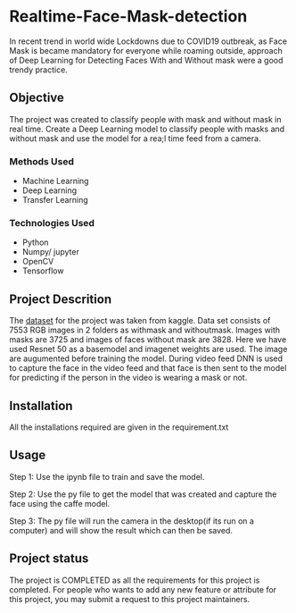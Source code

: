# Realtime-Face-Mask-detection
In recent trend in world wide Lockdowns due to COVID19 outbreak, as Face Mask is became mandatory for everyone while roaming outside, approach of Deep Learning for Detecting Faces With and Without mask were a good trendy practice.
## Objective

The project was created to classify people with mask and without mask in real time.
Create a Deep Learning model to classify people with masks and without mask and use the model for a rea;l time feed from a camera.

### Methods Used

* Machine Learning
* Deep Learning
* Transfer Learning

### Technologies Used

* Python
* Numpy/ jupyter
* OpenCV
* Tensorflow

## Project Descrition

The [dataset](https://www.kaggle.com/omkargurav/face-mask-dataset) for the project was taken from kaggle.
Data set consists of 7553 RGB images in 2 folders as withmask and withoutmask. Images with masks are 3725 and images of faces without mask are 3828.
Here we have used Resnet 50 as a basemodel and imagenet weights are used. The image are augumented before training the model. During video feed 
DNN is used to capture the face in the video feed and that face is then sent to the model for predicting if the person in the video is wearing a mask or not.

## Installation
All the installations required are given in the requirement.txt

## Usage
Step 1: Use the ipynb file to train and save the model.

Step 2: Use the py file to get the model that was created and capture the face using the caffe model.

Step 3: The py file will run the camera in the desktop(if its run on a computer) and will show the result which can then be saved.


## Project status
The project is COMPLETED as all the requirements for this project is completed. For people who wants to add any new feature or attribute for this project, you may submit a request
to this project maintainers.
